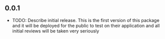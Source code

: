 ## 0.0.1

- TODO: Describe initial release.
  This is the first version of this package and it will be deployed for the public to test on their application and all initial reviews will be taken very seriously

